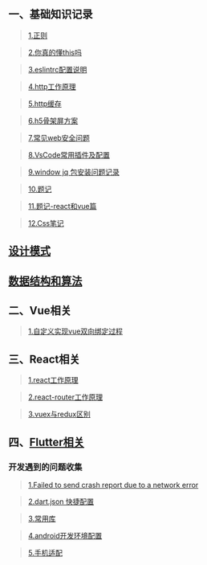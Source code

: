 ## 一、基础知识记录
>[1.正则](https://github.com/jiangdexiao/blog/issues/1)

>[2.你真的懂this吗](https://www.jianshu.com/p/cdbc292b1e49)

>[3.eslintrc配置说明](https://github.com/jiangdexiao/blog/issues/2)

>[4.http工作原理](https://github.com/jiangdexiao/blog/issues/3)

>[5.http缓存](https://github.com/jiangdexiao/blog/issues/4)

>[6.h5骨架屏方案](https://xiaoiver.github.io/coding/2017/07/30/%E4%B8%BAvue%E9%A1%B9%E7%9B%AE%E6%B7%BB%E5%8A%A0%E9%AA%A8%E6%9E%B6%E5%B1%8F.html)

>[7.常见web安全问题](https://github.com/jiangdexiao/blog/issues/10)

>[8.VsCode常用插件及配置](https://github.com/jiangdexiao/blog/issues/11)

>[9.window jq 包安装问题记录](https://github.com/jiangdexiao/blog/issues/12)

>[10.题记](https://github.com/jiangdexiao/blog/issues/13)

>[11.题记-react和vue篇](https://github.com/jiangdexiao/blog/issues/25)

>[12.Css笔记](https://github.com/jiangdexiao/blog/issues/14)

## [设计模式](https://github.com/jiangdexiao/blog/tree/master/design-mode)  

## [数据结构和算法](https://github.com/jiangdexiao/blog/tree/master/structure)  

## 二、Vue相关
> [1.自定义实现vue双向绑定过程](https://github.com/jiangdexiao/blog/tree/master/vue/myVue) 
 
## 三、React相关
> [1.react工作原理](https://github.com/jiangdexiao/blog/issues/15)  

> [2.react-router工作原理](https://github.com/jiangdexiao/blog/issues/16) 

> [3.vuex与redux区别](https://github.com/jiangdexiao/blog/issues/17) 

## 四、[Flutter相关](https://www.cnblogs.com/yangyxd/p/9232308.html)

### 开发遇到的问题收集
> [1.Failed to send crash report due to a network error](https://github.com/jiangdexiao/blog/issues/5)

> [2.dart.json 快捷配置](https://github.com/jiangdexiao/blog/issues/6)

> [3.常用库](https://github.com/jiangdexiao/blog/issues/7)

> [4.android开发环境配置](https://github.com/jiangdexiao/blog/issues/8)

> [5.手机适配](https://github.com/jiangdexiao/blog/issues/9)

